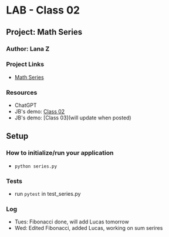 # LAB - Class 02

## Project: Math Series

### Author: Lana Z

### Project Links
- [Math Series](https://github.com/lana-z/math-series)

### Resources
- ChatGPT
- JB's demo: [Class 02](https://github.com/codefellows/seattle-code-python-401d24/tree/main/class-02/demo)
- JB's demo: [Class 03](will update when posted)

## Setup

### How to initialize/run your application
- `python series.py`

### Tests

- run `pytest` in test_series.py
<!-- 
- How do you run tests?
- Any tests of note? 
-->

### Log

- Tues: Fibonacci done, will add Lucas tomorrow
- Wed: Edited Fibonacci, added Lucas, working on sum serires